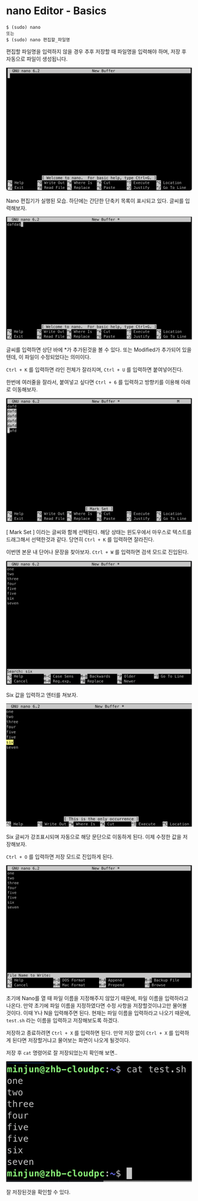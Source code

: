 # nano Editor - Basics

```
$ (sudo) nano
또는
$ (sudo) nano 편집할_파일명
```

편집할 파일명을 입력하지 않을 경우 추후 저장할 때 파일명을 입력해야 하며, 저장 후 자동으로 파일이 생성됩니다.

![nano_welcome](./1.png)

Nano 편집기가 실행된 모습. 하단에는 간단한 단축키 목록이 표시되고 있다.
글씨를 입력해보자.

![nano_edited](./2.png)

글씨를 입력하면 상단 바에 \*가 추가된것을 볼 수 있다. 또는 Modified가 추가되어 있을텐데,
이 파일이 수정되었다는 의미이다.

`Ctrl + K` 를 입력하면 라인 전체가 잘라지며, `Ctrl + U` 를 입력하면 붙여넣어진다.

한번에 여러줄을 잘라서, 붙여넣고 싶다면 `Ctrl + 6` 를 입력하고 방향키를 이용해 아래로 이동해보자.

![nano_mark_set](./3.png)

[ Mark Set ] 이라는 글씨와 함께 선택된다. 해당 상태는 윈도우에서 마우스로 텍스트를 드래그해서 선택한것과 같다.
당연히 `Ctrl + K` 를 입력하면 잘라진다.

이번엔 본문 내 단어나 문장을 찾아보자.
`Ctrl + W` 를 입력하면 검색 모드로 진입된다.

![nano_whereis](./4.png)

Six 값을 입력하고 엔터를 쳐보자.

![nano_search_six](./5.png)

Six 글씨가 강조표시되며 자동으로 해당 문단으로 이동하게 된다.
이제 수정한 값을 저장해보자.

`Ctrl + O` 를 입력하면 저장 모드로 진입하게 된다.

![nano_save](./6.png)

초기에 Nano를 열 때 파일 이름을 지정해주지 않았기 때문에, 파일 이름을 입력하라고 나온다.
만약 초기에 파일 이름을 지정하였다면 수정 사항을 저장할것이냐고만 물어볼 것이다. 이때 Y나 N을 입력해주면 된다.
현재는 파일 이름을 입력하라고 나오기 때문에, `test.sh` 라는 이름을 입력하고 저장해보도록 하겠다.

저장하고 종료하려면 `Ctrl + X` 를 입력하면 된다. 만약 저장 없이 `Ctrl + X` 를 입력하게 된다면 저장할거냐고 물어보는 화면이 나오게 될것이다.

저장 후 `cat` 명령어로 잘 저장되었는지 확인해 보면..

![cat_file](./7.png)

잘 저장된것을 확인할 수 있다.
